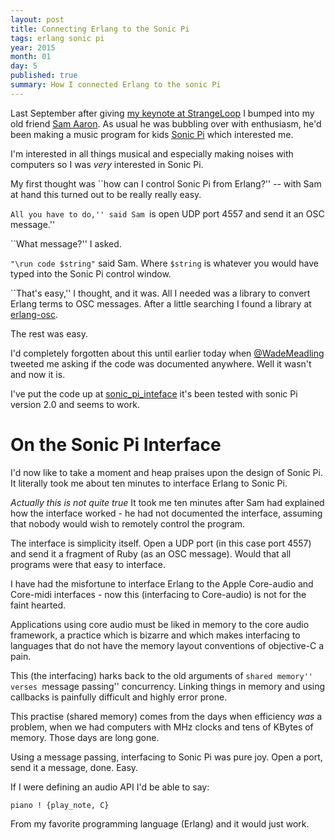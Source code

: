 ```yaml
---
layout: post
title: Connecting Erlang to the Sonic Pi
tags: erlang sonic pi
year: 2015
month: 01
day: 5
published: true
summary: How I connected Erlang to the sonic Pi
---
```


Last September after giving [my keynote at
StrangeLoop](https://www.youtube.com/watch?v=lKXe3HUG2l4) I bumped
into my old friend [Sam Aaron](https://twitter.com/@samaaron). As
usual he was bubbling over with enthusiasm, he'd been making a music
program for kids [Sonic Pi](http://sonic-pi.net/) which interested me.

I'm interested in all things musical and especially making noises with computers
so I was _very_ interested in Sonic Pi.

My first thought was ``how can I control Sonic Pi from Erlang?'' -- with
Sam at hand this turned out to be really really easy.

``All you have to do,'' said Sam ``is open UDP port 4557 and send it
an OSC message.''

``What message?'' I asked.

`"\run code $string"` said Sam. Where `$string` is whatever you would
have typed into the Sonic Pi control window.

``That's easy,'' I thought, and it was. All I needed was a library to
convert Erlang terms to OSC messages. After a little searching I found
a library at [erlang-osc](https://github.com/mujaheed/erlang-osc).

The rest was easy.

I'd completely forgotten about this until earlier today when
[@WadeMeadling](https://twitter.com/@WadeMealing)
tweeted me asking if the code was documented anywhere. Well it wasn't and now it is.
 
I've put the code up at [sonic_pi_inteface](https://github.com/joearms/sonic_pi_interface)
it's been tested with sonic Pi version 2.0 and seems to work.

# On the Sonic Pi Interface

I'd now like to take a moment and heap praises upon the design of
Sonic Pi. It literally took me about ten minutes to interface Erlang to Sonic Pi.

_Actually this is not quite true_ It took me ten minutes after Sam had explained how the
interface worked - he had not documented the interface, assuming that nobody would
wish to remotely control the program.

The interface is simplicity itself. Open a UDP port (in this case port
4557) and send it a fragment of Ruby (as an OSC message). Would that
all programs were that easy to interface.

I have had the misfortune to interface Erlang to the Apple Core-audio and Core-midi
interfaces - now this (interfacing to Core-audio) is not for the faint hearted.

Applications using core audio must be liked in memory to the core audio framework,
a practice which is bizarre and which makes interfacing to languages that do not
have the memory layout conventions of objective-C a pain.

This (the interfacing) harks back to the old arguments of ``shared
memory'' verses ``message passing'' concurrency. Linking things in
memory and using callbacks is painfully difficult and highly error
prone.

This practise (shared memory) comes from the days when efficiency _was_ a problem,
when we had computers with MHz clocks and tens of KBytes of memory. Those days
are long gone.

Using a message passing, interfacing to Sonic Pi was pure joy. Open a
port, send it a message, done.  Easy.

If I were defining an audio API I'd be able to say:

    piano ! {play_note, C}

From my favorite programming language (Erlang) and it would just work.





